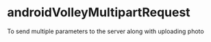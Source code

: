 # androidVolleyMultipartRequest
To send multiple parameters to the server along with uploading photo
